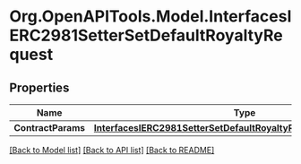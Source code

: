 # Org.OpenAPITools.Model.InterfacesIERC2981SetterSetDefaultRoyaltyRequest

## Properties

Name | Type | Description | Notes
------------ | ------------- | ------------- | -------------
**ContractParams** | [**InterfacesIERC2981SetterSetDefaultRoyaltyRequestContractParams**](InterfacesIERC2981SetterSetDefaultRoyaltyRequestContractParams.md) |  | 

[[Back to Model list]](../README.md#documentation-for-models) [[Back to API list]](../README.md#documentation-for-api-endpoints) [[Back to README]](../README.md)

